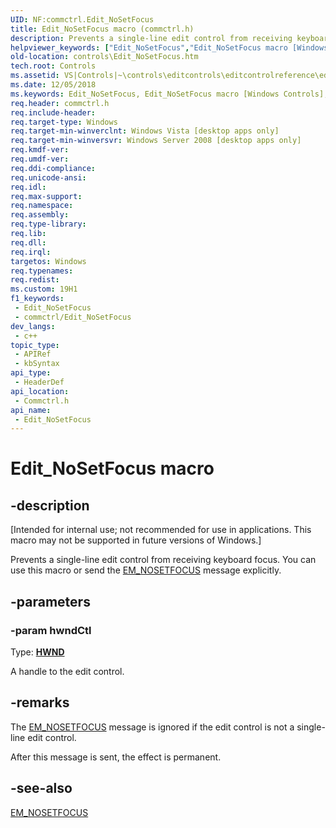 ```yaml
---
UID: NF:commctrl.Edit_NoSetFocus
title: Edit_NoSetFocus macro (commctrl.h)
description: Prevents a single-line edit control from receiving keyboard focus. You can use this macro or send the EM_NOSETFOCUS message explicitly.
helpviewer_keywords: ["Edit_NoSetFocus","Edit_NoSetFocus macro [Windows Controls]","_win32_Edit_NoSetFocus","_win32_Edit_NoSetFocus_cpp","commctrl/Edit_NoSetFocus","controls.Edit_NoSetFocus","controls._win32_Edit_NoSetFocus"]
old-location: controls\Edit_NoSetFocus.htm
tech.root: Controls
ms.assetid: VS|Controls|~\controls\editcontrols\editcontrolreference\editcontrolmacros\edit_nosetfocus.htm
ms.date: 12/05/2018
ms.keywords: Edit_NoSetFocus, Edit_NoSetFocus macro [Windows Controls], _win32_Edit_NoSetFocus, _win32_Edit_NoSetFocus_cpp, commctrl/Edit_NoSetFocus, controls.Edit_NoSetFocus, controls._win32_Edit_NoSetFocus
req.header: commctrl.h
req.include-header: 
req.target-type: Windows
req.target-min-winverclnt: Windows Vista [desktop apps only]
req.target-min-winversvr: Windows Server 2008 [desktop apps only]
req.kmdf-ver: 
req.umdf-ver: 
req.ddi-compliance: 
req.unicode-ansi: 
req.idl: 
req.max-support: 
req.namespace: 
req.assembly: 
req.type-library: 
req.lib: 
req.dll: 
req.irql: 
targetos: Windows
req.typenames: 
req.redist: 
ms.custom: 19H1
f1_keywords:
 - Edit_NoSetFocus
 - commctrl/Edit_NoSetFocus
dev_langs:
 - c++
topic_type:
 - APIRef
 - kbSyntax
api_type:
 - HeaderDef
api_location:
 - Commctrl.h
api_name:
 - Edit_NoSetFocus
---
```


# Edit_NoSetFocus macro


## -description

<p class="CCE_Message">[Intended for internal use; not recommended for use in applications. This macro may not be supported in future versions of Windows.]

Prevents a single-line edit control from receiving keyboard focus. You can use this macro or send the <a href="https://docs.microsoft.com/windows/desktop/Controls/em-nosetfocus">EM_NOSETFOCUS</a> message explicitly.

## -parameters

### -param hwndCtl

Type: <b><a href="https://docs.microsoft.com/windows/desktop/WinProg/windows-data-types">HWND</a></b>

A handle to the edit control.

## -remarks

The <a href="https://docs.microsoft.com/windows/desktop/Controls/em-nosetfocus">EM_NOSETFOCUS</a> message is ignored if the edit control is not a single-line edit control. 

After this message is sent, the effect is permanent.

## -see-also

<a href="https://docs.microsoft.com/windows/desktop/Controls/em-nosetfocus">EM_NOSETFOCUS</a>


